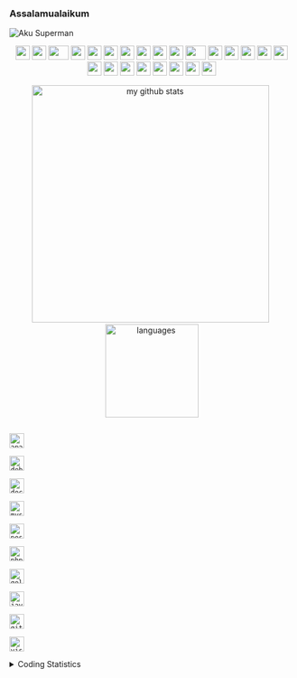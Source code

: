 ### Assalamualaikum 

![Aku Superman](https://res.cloudinary.com/sidiksel/image/upload/v1597734857/Untitled_enxomp.png)

<div align="center">
    <img src="https://cultofthepartyparrot.com/parrots/hd/githubparrot.gif" width="25" height="25"/>
    <img src="https://cultofthepartyparrot.com/flags/hd/indiaparrot.gif" width="25" height="25"/>
    <img src="https://cultofthepartyparrot.com/parrots/asyncparrot.gif" width="36" height="25"/>
    <img src="https://cultofthepartyparrot.com/parrots/exceptionallyfastparrot.gif" width="25" height="25"/>
    <img src="https://cultofthepartyparrot.com/parrots/hd/60fpsparrot.gif" width="25" height="25"/>
    <img src="https://cultofthepartyparrot.com/parrots/hd/jumpingparrot.gif" width="25" height="25"/>
    <img src="https://cultofthepartyparrot.com/parrots/hd/opensourceparrot.gif" width="25" height="25"/>
    <img src="https://cultofthepartyparrot.com/parrots/hd/dealwithitnowparrot.gif" width="25" height="25"/>
    <img src="https://cultofthepartyparrot.com/parrots/hd/hypnoparrotlight.gif" width="25" height="25"/>
    <img src="https://cultofthepartyparrot.com/parrots/databaseparrot.gif" width="25" height="25"/>
    <img src="https://cultofthepartyparrot.com/parrots/fixparrot.gif" width="36" height="25"/>
    <img src="https://cultofthepartyparrot.com/parrots/hd/laptop_parrot.gif" width="25" height="25"/>
    <img src="https://cultofthepartyparrot.com/parrots/hd/spinningparrot.gif" width="25" height="25"/>
    <img src="https://cultofthepartyparrot.com/parrots/hd/levitationparrot.gif" width="25" height="25"/>
    <img src="https://cultofthepartyparrot.com/parrots/hd/meldparrot.gif" width="25" height="25"/>
    <img src="https://cultofthepartyparrot.com/parrots/slomoparrot.gif" width="25" height="25"/>
    <img src="https://cultofthepartyparrot.com/parrots/hd/moonwalkingparrot.gif" width="25" height="25"/>
    <img src="https://cultofthepartyparrot.com/parrots/hd/stableparrot.gif" width="25" height="25"/>
    <img src="https://cultofthepartyparrot.com/parrots/hd/scienceparrot.gif" width="25" height="25"/>
    <img src="https://cultofthepartyparrot.com/parrots/hd/pirateparrot.gif" width="25" height="25"/>
    <img src="https://cultofthepartyparrot.com/parrots/hd/footballparrot.gif" width="25" height="25"/>
    <img src="https://cultofthepartyparrot.com/parrots/hd/illuminatiparrot.gif" width="25" height="25"/>
    <img src="https://cultofthepartyparrot.com/parrots/hd/hypnoparrotdark.gif" width="25" height="25"/>
    <img src="https://cultofthepartyparrot.com/parrots/hd/mustacheparrot.gif" width="25" height="25"/>
</div>

<p align="center">
<img src="https://github-readme-stats.vercel.app/api?username=muh-sidik&show_icons=true&theme=algolia" alt="my github stats" width="420"/>&nbsp;<img src="https://github-readme-stats.vercel.app/api/top-langs/?username=muh-sidik&layout=compact&theme=tokyonight" alt="languages" height="165">
</p>

[<code>
    <img alt="apache" width="26px" src="https://emojis.slackmojis.com/emojis/images/1489776653/1898/apache.png?1489776653" />
</code>](https://www.apache.org/)
[<code>
    <img alt="debian" width="26px" src="https://emojis.slackmojis.com/emojis/images/1482505119/1523/debian.png?1482505119" />
</code>](https://www.debian.org/)
[<code>
    <img alt="docker" width="26px" src="https://emojis.slackmojis.com/emojis/images/1462400762/397/docker.png?1462400762" />
</code>](https://www.docker.com/)
[<code>
    <img alt="mysql" width="26px" src="https://emojis.slackmojis.com/emojis/images/1533733488/4439/mysql.png?1533733488" />
</code>](https://code.visualstudio.com/)
[<code>
    <img alt="postgres" width="26px" src="https://emojis.slackmojis.com/emojis/images/1450470347/198/postgresql.png?1450470347" />
</code>](https://www.postgresql.org/)
[<code>
    <img alt="php" width="26px" src="https://emojis.slackmojis.com/emojis/images/1450319454/130/php.png?1450319454" />
</code>](https://www.php.net/)
[<code>
    <img alt="golang" width="26px" src="https://emojis.slackmojis.com/emojis/images/1454546974/291/golang.png?1454546974" />
</code>](https:/https://golang.org/)
[<code>
    <img alt="javascript" width="26px" src="https://emojis.slackmojis.com/emojis/images/1450441296/151/javascript.png?1450441296" />
</code>](https://www.javascript.com/)
[<code>
    <img alt="git" width="26px" src="https://emojis.slackmojis.com/emojis/images/1580783631/7685/git.png?1580783631" />
</code>](https://git-scm.com/)
[<code>
    <img alt="visual studio code" width="26px" src="https://img.icons8.com/fluent/240/000000/visual-studio-code-2019.png" />
</code>](https://code.visualstudio.com/)

<details>
    <summary>Coding Statistics</summary> 
    <p align="center">
        <img src="https://wakatime.com/share/@Naqeeb/9b12f8df-136b-4bed-b872-b68006c975f5.svg" width="100%" height="400"/>
    </p>
</details>
